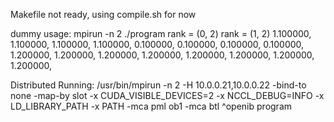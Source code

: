 Makefile not ready, using compile.sh for now


dummy usage: mpirun -n 2 ./program
rank = (0, 2)
rank = (1, 2)
1.100000, 1.100000, 1.100000, 1.100000,
0.100000, 0.100000, 0.100000, 0.100000,
1.200000, 1.200000, 1.200000, 1.200000,
1.200000, 1.200000, 1.200000, 1.200000,

Distributed Running:
/usr/bin/mpirun -n 2 -H 10.0.0.21,10.0.0.22 -bind-to none -map-by slot -x CUDA_VISIBLE_DEVICES=2 -x NCCL_DEBUG=INFO -x LD_LIBRARY_PATH -x PATH -mca pml ob1 -mca btl ^openib program
